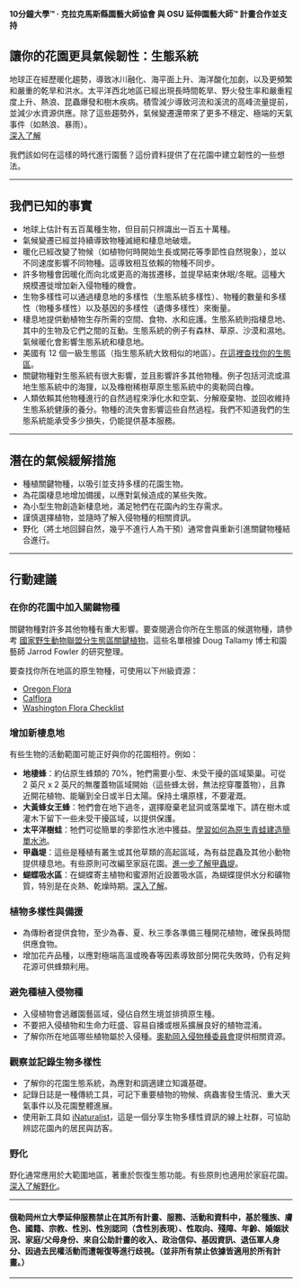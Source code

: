 #### 10分鐘大學™ · 克拉克馬斯縣園藝大師協會 與 OSU 延伸園藝大師™ 計畫合作並支持

## 讓你的花園更具氣候韌性：生態系統

地球正在經歷暖化趨勢，導致冰川融化、海平面上升、海洋酸化加劇，以及更頻繁和嚴重的乾旱和洪水。太平洋西北地區已經出現長時間乾旱、野火發生率和嚴重程度上升、熱浪、昆蟲爆發和樹木疾病。積雪減少導致河流和溪流的高峰流量提前，並減少水資源供應。除了這些趨勢外，氣候變遷還帶來了更多不穩定、極端的天氣事件（如熱浪、暴雨）。  
[深入了解](https://blogs.oregonstate.edu/occri/oregon-climate-assessments/)

我們該如何在這樣的時代進行園藝？這份資料提供了在花園中建立韌性的一些想法。

---

## 我們已知的事實

- 地球上估計有五百萬種生物，但目前只辨識出一百五十萬種。
- 氣候變遷已經並持續導致物種滅絕和棲息地破壞。
- 暖化已經改變了物候（如植物何時開始生長或開花等季節性自然現象），並以不同速度影響不同物種。這導致相互依賴的物種不同步。
- 許多物種會因暖化而向北或更高的海拔遷移，並提早結束休眠/冬眠。這種大規模遷徙增加新入侵物種的機會。
- 生物多樣性可以通過棲息地的多樣性（生態系統多樣性）、物種的數量和多樣性（物種多樣性）以及基因的多樣性（遺傳多樣性）來衡量。
- 棲息地提供動植物生存所需的空間、食物、水和庇護。生態系統則指棲息地、其中的生物及它們之間的互動。生態系統的例子有森林、草原、沙漠和濕地。氣候暖化會影響生態系統和棲息地。
- 美國有 12 個一級生態區（指生態系統大致相似的地區）。[在這裡查找你的生態區](https://www.epa.gov/eco-research/ecoregions)。
- 關鍵物種對生態系統有很大影響，並且影響許多其他物種。例子包括河流或濕地生態系統中的海狸，以及橡樹稀樹草原生態系統中的奧勒岡白橡。
- 人類依賴其他物種進行的自然過程來淨化水和空氣、分解廢棄物、並回收維持生態系統健康的養分。物種的流失會影響這些自然過程。我們不知道我們的生態系統能承受多少損失，仍能提供基本服務。

---

## 潛在的氣候緩解措施

- 種植關鍵物種，以吸引並支持多樣的花園生物。
- 為花園棲息地增加備援，以應對氣候造成的某些失敗。
- 為小型生物創造新棲息地，滿足牠們在花園內的生存需求。
- 謹慎選擇植物，並隨時了解入侵物種的相關資訊。
- 野化（將土地回歸自然，幾乎不進行人為干預）通常會與重新引進關鍵物種結合進行。

---

## 行動建議

### 在你的花園中加入關鍵物種

關鍵物種對許多其他物種有重大影響。要查閱適合你所在生態區的候選物種，請參考 [國家野生動物聯盟分生態區關鍵植物](https://www.nwf.org/Garden-for-Wildlife/About/Native-Plants/keystone-plants-by-ecoregion)。這些名單根據 Doug Tallamy 博士和園藝師 Jarrod Fowler 的研究整理。

要查找你所在地區的原生物種，可使用以下州級資源：

- [Oregon Flora](https://oregonflora.org/)
- [Calflora](https://www.calflora.org/)
- [Washington Flora Checklist](https://burkeherbarium.org/waflora/checklist.php?Category=Endemic)

### 增加新棲息地

有些生物的活動範圍可能正好與你的花園相符。例如：

- **地棲蜂**：約佔原生蜂類的 70%，牠們需要小型、未受干擾的區域築巢。可從 2 英尺 x 2 英尺的無覆蓋物區域開始（這些蜂太弱，無法挖穿覆蓋物），且靠近開花植物、能曬到全日或半日太陽。保持土壤原樣，不要灌溉。
- **大黃蜂女王蜂**：牠們會在地下過冬，選擇廢棄老鼠洞或落葉堆下。請在樹木或灌木下留下一些未受干擾區域，以提供保護。
- **太平洋樹蛙**：牠們可從簡單的季節性水池中獲益。[學習如何為原生青蛙建造簡單水池](https://extension.oregonstate.edu/news/how-build-simple-pond-native-frogs)。
- **甲蟲堤**：這些是種植有叢生或其他草類的高起區域，為有益昆蟲及其他小動物提供棲息地。有些原則可改編至家庭花園。[進一步了解甲蟲堤](http://oregonipm.ippc.orst.edu/Agroecology/NEW_BEETLE_BANK_1.pdf)。
- **蝴蝶吸水區**：在蝴蝶寄主植物和蜜源附近設置吸水區，為蝴蝶提供水分和礦物質，特別是在炎熱、乾燥時期。[深入了解](https://www.nwf.org/-/media/Documents/PDFs/Garden-for-Wildlife/Tip-Sheets/Water-Butterfly-Gardens)。

### 植物多樣性與備援

- 為傳粉者提供食物，至少為春、夏、秋三季各準備三種開花植物，確保長時間供應食物。
- 增加花卉品種，以應對極端高溫或晚春等因素導致部分開花失敗時，仍有足夠花源可供蜂類利用。

### 避免種植入侵物種

- 入侵植物會逃離園藝區域，侵佔自然生境並排擠原生種。
- 不要把入侵植物和生命力旺盛、容易自播或根系擴展良好的植物混淆。
- 了解你所在地區哪些植物屬於入侵種。[奧勒岡入侵物種委員會](https://www.oregoninvasivespeciescouncil.org/infohub)提供相關資源。

### 觀察並記錄生物多樣性

- 了解你的花園生態系統，為應對和調適建立知識基礎。
- 記錄日誌是一種傳統工具，可記下重要植物的物候、病蟲害發生情況、重大天氣事件以及花園整體進展。
- 使用新工具如 [iNaturalist](https://www.inaturalist.org)，這是一個分享生物多樣性資訊的線上社群，可協助辨認花園內的居民與訪客。

### 野化

野化通常應用於大範圍地區，著重於恢復生態功能。有些原則也適用於家庭花園。[深入了解野化](https://www.iucn.org/resources/issues-brief/benefits-and-risks-rewilding)。

---

#### 俄勒岡州立大學延伸服務禁止在其所有計畫、服務、活動和資料中，基於種族、膚色、國籍、宗教、性別、性別認同（含性別表現）、性取向、殘障、年齡、婚姻狀況、家庭/父母身份、來自公助計畫的收入、政治信仰、基因資訊、退伍軍人身分、因過去民權活動而遭報復等進行歧視。（並非所有禁止依據皆適用於所有計畫。）
---